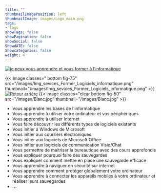 ```yaml
---
title: ""
thumbnailImagePosition: left 
thumbnailImage: images/Logo_main.png
tags:
- tags
showTags: false
showPagination: false
showSocial: false
ShowdATE: false
Showcategories: false
weight: 4
---
```


[![je peux vous apprendre et vous former à l'informatique](/images/BtLong_former_100.png)](/services/former) 
<!--more-->

{{< image classes=" bottom fig-75" src="/images/Img_sevices_Former_Logiciels_informatique.png" thumbnail="/images/Img_sevices_Former_Logiciels_informatique.png"  >}}
[![Retour arrière](/images/logo-retour-arriere_50.png)](../)
{{< image classes="clear bottom fig-50" src="/images/Blanc.jpg" thumbnail="/images/Blanc.jpg"  >}}


- Vous apprendre les bases de l'informatique
- Vous apprendre à utiliser votre ordinateur et vos périphériques
- Vous apprendre à utiliser Internet
- Vous faire découvrir les différents types de logiciels existants
- Vous initier à Windows de Microsoft
- Vous initier aux courriers électroniques
- Vous initier aux logiciels de Microsoft Office
- Vous initier aux logiciels de communication Visio/Chat
- Vous permettre de maitriser la bureautique avec des cours approfondis
- Vous expliquer pourquoi faire des sauvegardes
- Vous expliquer comment mettre en place une sauvegarde efficace
- Vous apprendre à naviguer en sécurité sur internet
- Vous apprendre comment protéger globalement votre ordinateur
- Vous apprendre à connecter les appareils mobiles à votre ordinateur et réaliser leurs sauvegardes 
- ___...___